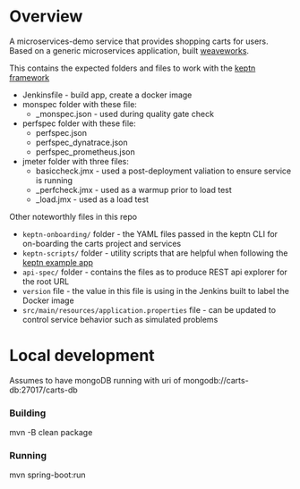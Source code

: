# Overview

A microservices-demo service that provides shopping carts for users.  Based on a generic microservices application, built [weaveworks](https://github.com/microservices-demo/carts).

This contains the expected folders and files to work with the [keptn framework](https://keptn.sh/docs)
* Jenkinsfile - build app, create a docker image
* monspec folder with these file:
  * <service>_monspec.json - used during quality gate check
* perfspec folder with these file:
  * perfspec.json
  * perfspec_dynatrace.json
  * perfspec_prometheus.json
* jmeter folder with three files: 
  * basiccheck.jmx - used a post-deployment valiation to ensure service is running
  * <service>_perfcheck.jmx - used as a warmup prior to load test
  * <service>_load.jmx - used as a load test

Other noteworthly files in this repo
* ```keptn-onboarding/``` folder - the YAML files passed in the keptn CLI for on-boarding the carts project and services
* ```keptn-scripts/``` folder - utility scripts that are helpful when following the [keptn example app](https://keptn.sh/docs)
* ```api-spec/``` folder - contains the files as to produce REST api explorer for the root URL
* ```version``` file - the value in this file is using in the Jenkins built to label the Docker image
* ```src/main/resources/application.properties``` file - can be updated to control service behavior such as simulated problems

# Local development

Assumes to have mongoDB running with uri of mongodb://carts-db:27017/carts-db

### Building
mvn -B clean package

### Running
mvn spring-boot:run
